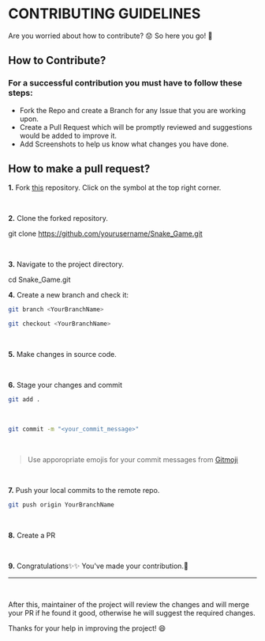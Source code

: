 # CONTRIBUTING GUIDELINES



Are you worried about how to contribute? 😟
So here you go! 🙂

## How to Contribute?
### For a successful contribution you must have to follow these steps:
- Fork the Repo and create a Branch for any Issue that you are working upon.
- Create a Pull Request which will be promptly reviewed and suggestions would be added to improve it.
- Add Screenshots to help us know what changes you have done.


## How to make a pull request?

**1.** Fork [this](https://github.com/swati2603/Snake_Game) repository. Click on the  symbol at the top right corner.

<br>


**2.** Clone the forked repository.

git clone https://github.com/yourusername/Snake_Game.git

<br>

**3.** Navigate to the project directory.

cd Snake_Game.git

**4.** Create a new branch and check it:
<br> 
```bash
git branch <YourBranchName>
```
```bash
git checkout <YourBranchName>
```
<br> 

**5.** Make changes in source code.


<br> 

**6.** Stage your changes and commit
<br>

```bash
git add .
```
<br>

```bash
git commit -m "<your_commit_message>"
```
<br>

> Use apporopriate emojis for your commit messages from [Gitmoji](https://gitmoji.dev/)

<br> 

**7.** Push your local commits to the remote repo.
<br> 
```bash
git push origin YourBranchName
```

<br> 

**8.** Create a PR


<br> 

**9.** Congratulations:sparkles::sparkles:  You've made your contribution.:tada:

---


<br>

After this, maintainer of the project will review the changes and will merge your PR if he found it good, otherwise he will suggest the required changes.

Thanks for your help in improving the project! 😄
